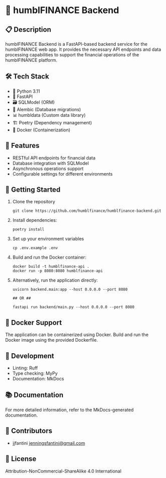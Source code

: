 # 🏦 humblFINANCE Backend

## 📋 Description

humblFINANCE Backend is a FastAPI-based backend service for the humblFINANCE web app. It provides the necessary API endpoints and data processing capabilities to support the financial operations of the humblFINANCE platform.

## 🛠️ Tech Stack

- 🐍 Python 3.11
- 🚀 FastAPI
- 🗃️ SQLModel (ORM)
- 🔄 Alembic (Database migrations)
- 📊 humbldata (Custom data library)
- 🏗️ Poetry (Dependency management)
- 🐳 Docker (Containerization)

## 🌟 Features

- RESTful API endpoints for financial data
- Database integration with SQLModel
- Asynchronous operations support
- Configurable settings for different environments

## 🚀 Getting Started

1. Clone the repository
   ```
   git clone https://github.com/humblfinance/humblfinance-backend.git
   ```
2. Install dependencies:
   ```
   poetry install
   ```
3. Set up your environment variables
   ```
   cp .env.example .env
   ```
4. Build and run the Docker container:
   ```
   docker build -t humblfinance-api .
   docker run -p 8080:8080 humblfinance-api
   ```
5. Alternatively, run the application directly:
   ```
   uvicorn backend.main:app --host 0.0.0.0 --port 8080

   ## OR ##

   fastapi run backend/main.py --host 0.0.0.0 --port 8080
   ```

## 🐳 Docker Support

The application can be containerized using Docker. Build and run the Docker image using the provided Dockerfile.

## 🧪 Development

- Linting: Ruff
- Type checking: MyPy
- Documentation: MkDocs

## 📚 Documentation

For more detailed information, refer to the MkDocs-generated documentation.

## 👥 Contributors

- jjfantini <jenningsfantini@gmail.com>

## 📄 License

Attribution-NonCommercial-ShareAlike 4.0 International